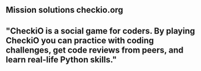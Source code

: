 ## Mission solutions checkio.org
## "CheckiO is a social game for coders. By playing CheckiO you can practice with coding challenges, get code reviews from peers, and learn real-life Python skills."
